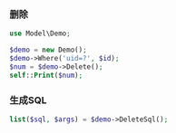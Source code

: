 ### 删除
```php
use Model\Demo;

$demo = new Demo();
$demo->Where('uid=?', $id);
$num = $demo->Delete();
self::Print($num);
```

### 生成SQL
```php
list($sql, $args) = $demo->DeleteSql();
```